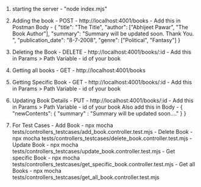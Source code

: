 1) starting the server - "node index.mjs"

2) Adding the book - POST - http://localhost:4001/books - 
Add this in Postman Body - 
{
    "title": "The Title",
    "author": ["Abhijeet Pawar", "The Book Author"],
    "summary": "Summary will be updated soon. Thank You. ",
    "publication_date": "8-7-2008",
    "genre": ["Political", "Fantasy"]
}

3) Deleting the Book - DELETE - http://localhost:4001/books/:id - 
Add this in Params > Path Variable - id of your book

4) Getting all books - GET - http://localhost:4001/books

5) Getting Specific Book - GET - http://localhost:4001/books/:id - 
Add this in Params > Path Variable - id of your book

6) Updating Book Details - PUT - http://localhost:4001/books/:id - 
Add this in Params > Path Variable - id of your book
Also add this in Body - 
{
    "newContents": {
        "summary" : "Summary will be updated soon...."
    }
}

7) For Test Cases - Add Book - npx mocha tests/controllers_testcases/add_book.controller.test.mjs 
                  - Delete Book -  npx mocha tests/controllers_testcases/delete_book.controller.test.mjs
                  - Update Book - npx mocha tests/controllers_testcases/update_book.controller.test.mjs 
                  - Get specific Book - npx mocha tests/controllers_testcases/get_specific_book.controller.test.mjs
                  - Get all Books - npx mocha tests/controllers_testcases/get_all_book.controller.test.mjs 